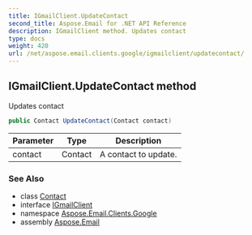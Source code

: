 ```yaml
---
title: IGmailClient.UpdateContact
second_title: Aspose.Email for .NET API Reference
description: IGmailClient method. Updates contact
type: docs
weight: 420
url: /net/aspose.email.clients.google/igmailclient/updatecontact/
---
```

## IGmailClient.UpdateContact method

Updates contact

```csharp
public Contact UpdateContact(Contact contact)
```

| Parameter | Type | Description |
| --- | --- | --- |
| contact | Contact | A contact to update. |

### See Also

* class [Contact](../../../aspose.email.personalinfo/contact/)
* interface [IGmailClient](../)
* namespace [Aspose.Email.Clients.Google](../../igmailclient/)
* assembly [Aspose.Email](../../../)


